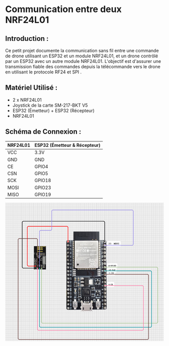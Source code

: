 # Communication entre deux NRF24L01 

## **Introduction :**  

Ce petit projet documente la communication sans fil entre une commande de drone utilisant un ESP32 et un module NRF24L01, et un drone contrôlé par un ESP32 avec un autre module NRF24L01. L'objectif est d'assurer une transmission fiable des commandes depuis la télécommande vers le drone en utilisant le protocole RF24 et SPI .

## **Matériel Utilisé :**

- 2 x NRF24L01
- Joystick de la carte SM-217-BKT V5
- ESP32 (Émetteur) + ESP32 (Récepteur)
- NRF24L01

## **Schéma de Connexion** : 

| NRF24L01  | ESP32 (Émetteur & Récepteur) |
|-----------|------------------------------|
| VCC       | 3.3V                         |
| GND       | GND                          |
| CE        | GPIO4                        |
| CSN       | GPIO5                        |
| SCK       | GPIO18                        |
| MOSI      | GPIO23                        |
| MISO      | GPIO19                        |


![Nom de l'image](cablage.png)





